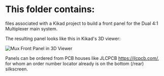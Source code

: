 # This folder contains:

files associated with a Kikad project to build a front panel for the Dual 4:1 Multiplexer main system.

The resulting panel looks like this in Kikad's 3D viewer:

![Mux Front Panel in 3D Viewer](https://user-images.githubusercontent.com/3152962/223170507-abfccb5a-c6fc-4fa6-818b-afe0602cd82b.jpg)

Panels can be ordered from PCB houses like JLCPCB https://jlcpcb.com/, for whom an order number locator already is on the bottom (/rear) silkscreen.
